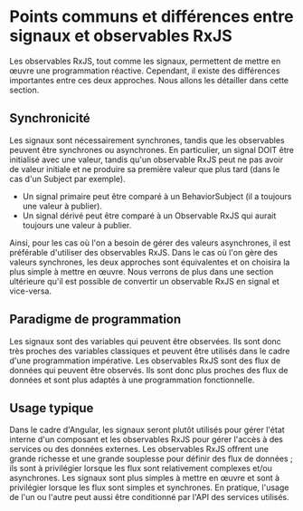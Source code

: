 # Points communs et différences entre signaux et observables RxJS

Les observables RxJS, tout comme les signaux, permettent de mettre en œuvre une programmation réactive. Cependant, il existe des différences importantes entre ces deux approches. Nous allons les détailler dans cette section.

## Synchronicité

Les signaux sont nécessairement synchrones, tandis que les observables peuvent être synchrones ou asynchrones. En particulier, un signal DOIT être initialisé avec une valeur, tandis qu'un observable RxJS peut ne pas avoir de valeur initiale et ne produire sa première valeur que plus tard (dans le cas d'un Subject par exemple).

- Un signal primaire peut être comparé à un BehaviorSubject (il a toujours une valeur à publier).
- Un signal dérivé peut être comparé à un Observable RxJS qui aurait toujours une valeur à publier.

Ainsi, pour les cas où l'on a besoin de gérer des valeurs asynchrones, il est préférable d'utiliser des observables RxJS. Dans le cas où l'on gère des valeurs synchrones, les deux approches sont équivalentes et on choisira la plus simple à mettre en œuvre. Nous verrons de plus dans une section ultérieure qu'il est possible de convertir un observable RxJS en signal et vice-versa.

## Paradigme de programmation

Les signaux sont des variables qui peuvent être observées. Ils sont donc très proches des variables classiques et peuvent être utilisés dans le cadre d'une programmation impérative. Les observables RxJS sont des flux de données qui peuvent être observés. Ils sont donc plus proches des flux de données et sont plus adaptés à une programmation fonctionnelle.

## Usage typique

Dans le cadre d'Angular, les signaux seront plutôt utilisés pour gérer l'état interne d'un composant et les observables RxJS pour gérer l'accès à des services ou des données externes. Les observables RxJS offrent une grande richesse et une grande souplesse pour définir des flux de données ; ils sont à privilégier lorsque les flux sont relativement complexes et/ou asynchrones. Les signaux sont plus simples à mettre en œuvre et sont à privilégier lorsque les flux sont simples et synchrones. En pratique, l'usage de l'un ou l'autre peut aussi être conditionné par l'API des services utilisés.
